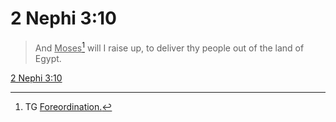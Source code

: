 # 2 Nephi 3:10

> And <u>Moses</u>[^a] will I raise up, to deliver thy people out of the land of Egypt.

[2 Nephi 3:10](https://www.churchofjesuschrist.org/study/scriptures/bofm/2-ne/3?lang=eng&id=p10#p10)


[^a]: TG [Foreordination.](https://www.churchofjesuschrist.org/study/scriptures/tg/foreordination?lang=eng)
